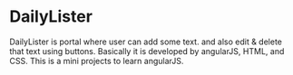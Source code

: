 # DailyLister

DailyLister is portal where user can add some text. and also edit & delete that text using buttons. Basically it is developed by angularJS, HTML, and CSS. This is a mini projects to learn angularJS. 
